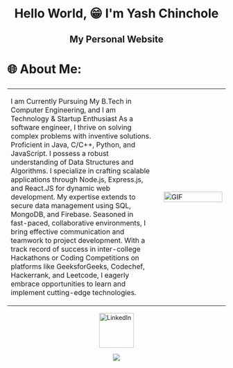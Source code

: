 <h1 align="center"> Hello World, 😁 I'm Yash Chinchole </h1>

<h2 align="center"> My Personal Website   <a href="https://yashchinchole.netlify.app/"></a> </h2>

# 🌐 About Me:

<table style="width:100%; display: flex; align-items: center; justify-content: space-between;">
  <tr>
    <td style="width:70%; padding-right: 20px;">
      <p>
        I am Currently Pursuing My B.Tech in Computer Engineering, and I am Technology & Startup Enthusiast As a
          software engineer, I thrive on solving complex problems with inventive solutions. Proficient in Java, C/C++,
          Python, and JavaScript. I possess a robust understanding of Data Structures and Algorithms. I specialize in
          crafting scalable applications through Node.js, Express.js, and React.JS for dynamic web development. My
          expertise extends to secure data management using SQL, MongoDB, and Firebase. Seasoned in fast-paced,
          collaborative environments, I bring effective communication and teamwork to project development. With a track
          record of success in inter-college Hackathons or Coding Competitions on platforms like GeeksforGeeks,
          Codechef, Hackerrank, and Leetcode, I eagerly embrace opportunities to learn and implement cutting-edge
          technologies.
      </p>
    </td>
    <td style="width:30%;">
      <img src="https://user-images.githubusercontent.com/74038190/212749447-bfb7e725-6987-49d9-ae85-2015e3e7cc41.gif" alt="GIF" style="width:100%">
    </td>
      
  </tr>
</table>

<p style="display: flex; justify-content: center; gap: 20px;">
    <a href="https://linkedin.com/in/yashchinchole">
        <img src="https://user-images.githubusercontent.com/74038190/235294012-0a55e343-37ad-4b0f-924f-c8431d9d2483.gif" alt="LinkedIn" style="width:80px; height:80px;">
    </a>
</p>

<p align="center">
    <!-- <img src="https://github-readme-stats.vercel.app/api?username=Sushant-Bansode&theme=dark&hide_border=false&include_all_commits=false&count_private=true" /><br/> -->
    <img src="https://github-readme-streak-stats.herokuapp.com/?user=Sushant-Bansode&theme=dark&hide_border=false" /><br/>
    <!-- <img src="https://github-readme-stats.vercel.app/api/top-langs/?username=Sushant-Bansode&theme=dark&hide_border=false&include_all_commits=false&count_private=true&layout=compact" /> -->
</p>

